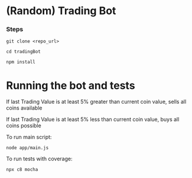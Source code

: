 # (Random) Trading Bot 


### Steps 

```
git clone <repo_url>
```

```
cd tradingBot
```

```
npm install
```

# Running the bot and tests


If last Trading Value is at least 5% greater than current coin value, sells all coins available

If last Trading Value is at least 5% less than current coin value, buys all coins possible

To run main script:

```
node app/main.js
```

To run tests with coverage:

```
npx c8 mocha
```
